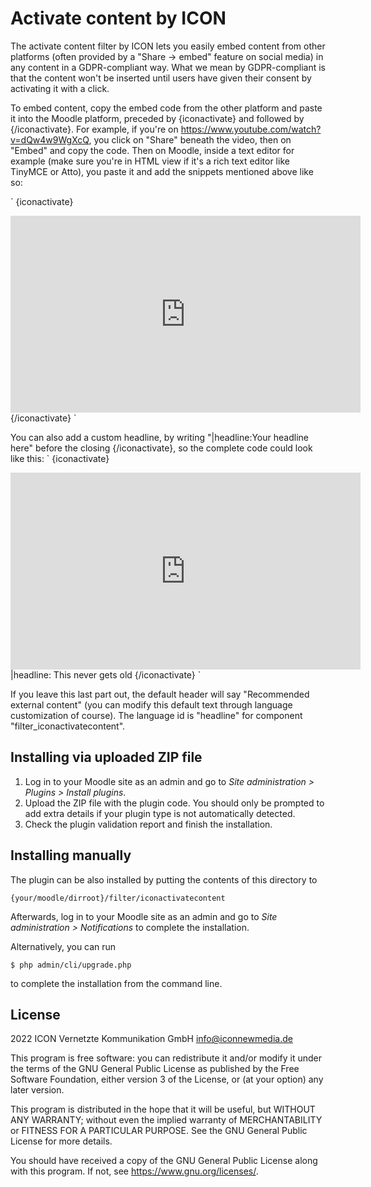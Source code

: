 # Activate content by ICON #

The activate content filter by ICON lets you easily embed content from other platforms (often provided by a "Share -> embed" feature on social media) in any content in a GDPR-compliant way.
What we mean by GDPR-compliant is that the content won't be inserted until users have given their consent by activating it with a click.

To embed content, copy the embed code from the other platform and paste it into the Moodle platform, preceded by {iconactivate} and followed by {/iconactivate}.
For example, if you're on https://www.youtube.com/watch?v=dQw4w9WgXcQ, you click on "Share" beneath the video, then on "Embed" and copy the code.
Then on Moodle, inside a text editor for example (make sure you're in HTML view if it's a rich text editor like TinyMCE or Atto), you paste it and add the snippets mentioned above like so:

`
{iconactivate}
<iframe width="560" height="315" src="https://www.youtube.com/embed/dQw4w9WgXcQ" title="YouTube video player" frameborder="0" allow="accelerometer; autoplay; clipboard-write; encrypted-media; gyroscope; picture-in-picture" allowfullscreen></iframe>
{/iconactivate}
`

You can also add a custom headline, by writing "|headline:Your headline here" before the closing {/iconactivate}, so the complete code could look like this:
`
{iconactivate}
<iframe width="560" height="315" src="https://www.youtube.com/embed/dQw4w9WgXcQ" title="YouTube video player" frameborder="0" allow="accelerometer; autoplay; clipboard-write; encrypted-media; gyroscope; picture-in-picture" allowfullscreen></iframe>
|headline: This never gets old
{/iconactivate}
`

If you leave this last part out, the default header will say "Recommended external content" (you can modify this default text through language customization of course).
The language id is "headline" for component "filter_iconactivatecontent".

## Installing via uploaded ZIP file ##

1. Log in to your Moodle site as an admin and go to _Site administration >
   Plugins > Install plugins_.
2. Upload the ZIP file with the plugin code. You should only be prompted to add
   extra details if your plugin type is not automatically detected.
3. Check the plugin validation report and finish the installation.

## Installing manually ##

The plugin can be also installed by putting the contents of this directory to

    {your/moodle/dirroot}/filter/iconactivatecontent

Afterwards, log in to your Moodle site as an admin and go to _Site administration >
Notifications_ to complete the installation.

Alternatively, you can run

    $ php admin/cli/upgrade.php

to complete the installation from the command line.

## License ##

2022 ICON Vernetzte Kommunikation GmbH <info@iconnewmedia.de>

This program is free software: you can redistribute it and/or modify it under
the terms of the GNU General Public License as published by the Free Software
Foundation, either version 3 of the License, or (at your option) any later
version.

This program is distributed in the hope that it will be useful, but WITHOUT ANY
WARRANTY; without even the implied warranty of MERCHANTABILITY or FITNESS FOR A
PARTICULAR PURPOSE.  See the GNU General Public License for more details.

You should have received a copy of the GNU General Public License along with
this program.  If not, see <https://www.gnu.org/licenses/>.
